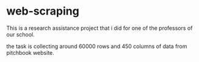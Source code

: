 # web-scraping

This is a research assistance project that i did for one of the professors of our school.

the task is collecting around 60000 rows and 450 columns of data from pitchbook website.
